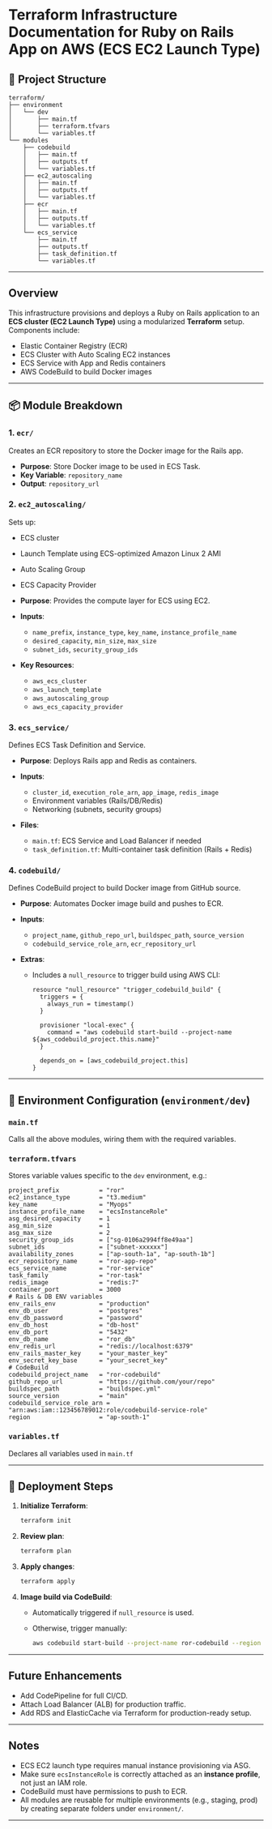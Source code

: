 # Terraform Infrastructure Documentation for Ruby on Rails App on AWS (ECS EC2 Launch Type)

## 📁 Project Structure

```
terraform/
├── environment
│   └── dev
│       ├── main.tf
│       ├── terraform.tfvars
│       └── variables.tf
└── modules
    ├── codebuild
    │   ├── main.tf
    │   ├── outputs.tf
    │   └── variables.tf
    ├── ec2_autoscaling
    │   ├── main.tf
    │   ├── outputs.tf
    │   └── variables.tf
    ├── ecr
    │   ├── main.tf
    │   ├── outputs.tf
    │   └── variables.tf
    └── ecs_service
        ├── main.tf
        ├── outputs.tf
        ├── task_definition.tf
        └── variables.tf
```

---

## Overview

This infrastructure provisions and deploys a Ruby on Rails application to an **ECS cluster (EC2 Launch Type)** using a modularized **Terraform** setup. Components include:
- Elastic Container Registry (ECR)
- ECS Cluster with Auto Scaling EC2 instances
- ECS Service with App and Redis containers
- AWS CodeBuild to build Docker images

---

## 📦 Module Breakdown

### 1. `ecr/`
Creates an ECR repository to store the Docker image for the Rails app.
- **Purpose**: Store Docker image to be used in ECS Task.
- **Key Variable**: `repository_name`
- **Output**: `repository_url`

### 2. `ec2_autoscaling/`
Sets up:
- ECS cluster
- Launch Template using ECS-optimized Amazon Linux 2 AMI
- Auto Scaling Group
- ECS Capacity Provider

- **Purpose**: Provides the compute layer for ECS using EC2.
- **Inputs**:
  - `name_prefix`, `instance_type`, `key_name`, `instance_profile_name`
  - `desired_capacity`, `min_size`, `max_size`
  - `subnet_ids`, `security_group_ids`

- **Key Resources**:
  - `aws_ecs_cluster`
  - `aws_launch_template`
  - `aws_autoscaling_group`
  - `aws_ecs_capacity_provider`

### 3. `ecs_service/`
Defines ECS Task Definition and Service.

- **Purpose**: Deploys Rails app and Redis as containers.

- **Inputs**:
  - `cluster_id`, `execution_role_arn`, `app_image`, `redis_image`
  - Environment variables (Rails/DB/Redis)
  - Networking (subnets, security groups)

- **Files**:
  - `main.tf`: ECS Service and Load Balancer if needed
  - `task_definition.tf`: Multi-container task definition (Rails + Redis)

### 4. `codebuild/`
Defines CodeBuild project to build Docker image from GitHub source.
- **Purpose**: Automates Docker image build and pushes to ECR.
- **Inputs**:
  - `project_name`, `github_repo_url`, `buildspec_path`, `source_version`
  - `codebuild_service_role_arn`, `ecr_repository_url`

- **Extras**:
  - Includes a `null_resource` to trigger build using AWS CLI:

    ```hcl
    resource "null_resource" "trigger_codebuild_build" {
      triggers = {
        always_run = timestamp()
      }

      provisioner "local-exec" {
        command = "aws codebuild start-build --project-name ${aws_codebuild_project.this.name}"
      }

      depends_on = [aws_codebuild_project.this]
    }
    ```

---

## 📂 Environment Configuration (`environment/dev`)

### `main.tf`
Calls all the above modules, wiring them with the required variables.

### `terraform.tfvars`
Stores variable values specific to the `dev` environment, e.g.:

```hcl
project_prefix           = "ror"
ec2_instance_type        = "t3.medium"
key_name                 = "Myops"
instance_profile_name    = "ecsInstanceRole"
asg_desired_capacity     = 1
asg_min_size             = 1
asg_max_size             = 2
security_group_ids       = ["sg-0106a2994ff8e49aa"]
subnet_ids               = ["subnet-xxxxxx"]
availability_zones       = ["ap-south-1a", "ap-south-1b"]
ecr_repository_name      = "ror-app-repo"
ecs_service_name         = "ror-service"
task_family              = "ror-task"
redis_image              = "redis:7"
container_port           = 3000
# Rails & DB ENV variables
env_rails_env            = "production"
env_db_user              = "postgres"
env_db_password          = "password"
env_db_host              = "db-host"
env_db_port              = "5432"
env_db_name              = "ror_db"
env_redis_url            = "redis://localhost:6379"
env_rails_master_key     = "your_master_key"
env_secret_key_base      = "your_secret_key"
# CodeBuild
codebuild_project_name   = "ror-codebuild"
github_repo_url          = "https://github.com/your/repo"
buildspec_path           = "buildspec.yml"
source_version           = "main"
codebuild_service_role_arn = "arn:aws:iam::123456789012:role/codebuild-service-role"
region                   = "ap-south-1"
```

### `variables.tf`
Declares all variables used in `main.tf`

---

## 🚀 Deployment Steps

1. **Initialize Terraform**:

   ```sh
   terraform init
   ```
2. **Review plan**:

   ```sh
   terraform plan
   ```
3. **Apply changes**:

   ```sh
   terraform apply
   ```
4. **Image build via CodeBuild**:
   - Automatically triggered if `null_resource` is used.
   - Otherwise, trigger manually:

     ```sh
     aws codebuild start-build --project-name ror-codebuild --region ap-south-1
     ```

---

## Future Enhancements
- Add CodePipeline for full CI/CD.
- Attach Load Balancer (ALB) for production traffic.
- Add RDS and ElasticCache via Terraform for production-ready setup.

---

## Notes
- ECS EC2 launch type requires manual instance provisioning via ASG.
- Make sure `ecsInstanceRole` is correctly attached as an **instance profile**, not just an IAM role.
- CodeBuild must have permissions to push to ECR.
- All modules are reusable for multiple environments (e.g., staging, prod) by creating separate folders under `environment/`.

---
